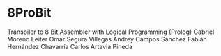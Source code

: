 # 8ProBit
Transpiler to 8 Bit Assembler with Logical Programming (Prolog)
Gabriel Moreno Leiter
Omar Segura Villegas
Andrey Campos Sánchez
Fabián Hernández Chavarría
Carlos Artavia Pineda
